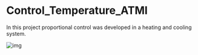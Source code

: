 # Control_Temperature_ATMI
In this project proportional control was developed in a heating and cooling system.

![img](https://user-images.githubusercontent.com/26744649/64809604-11036780-d570-11e9-8f74-8a23f382f7e4.png)

